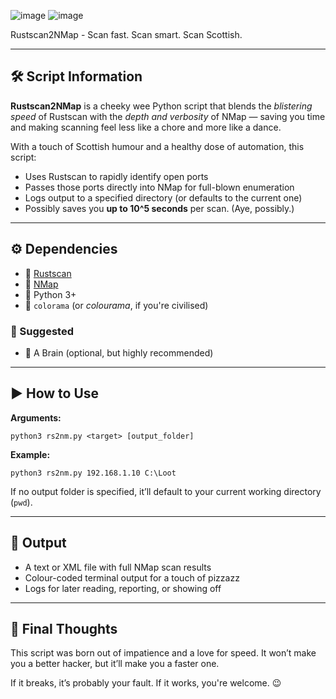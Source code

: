 ![image](https://github.com/user-attachments/assets/456e8217-c63e-4305-843b-1b930b231c0c)
![image](https://github.com/user-attachments/assets/926793f4-cb6e-452c-b538-9391c203fca9)

Rustscan2NMap - Scan fast. Scan smart. Scan Scottish.

---

## 🛠️ Script Information

**Rustscan2NMap** is a cheeky wee Python script that blends the *blistering speed* of Rustscan with the *depth and verbosity* of NMap — saving you time and making scanning feel less like a chore and more like a dance.

With a touch of Scottish humour and a healthy dose of automation, this script:

* Uses Rustscan to rapidly identify open ports
* Passes those ports directly into NMap for full-blown enumeration
* Logs output to a specified directory (or defaults to the current one)
* Possibly saves you **up to 10^5 seconds** per scan. (Aye, possibly.)

---

## ⚙️ Dependencies

* 🦀 [Rustscan](https://github.com/RustScan/RustScan)
* 📡 [NMap](https://nmap.org/)
* 🐍 Python 3+
* 🎨 `colorama` (or *colourama*, if you're civilised)

### 💭 Suggested

* 🧠 A Brain (optional, but highly recommended)

---

## ▶️ How to Use

**Arguments:**

```
python3 rs2nm.py <target> [output_folder]
```

**Example:**

```
python3 rs2nm.py 192.168.1.10 C:\Loot
```

If no output folder is specified, it’ll default to your current working directory (`pwd`).

---

## 📁 Output

* A text or XML file with full NMap scan results
* Colour-coded terminal output for a touch of pizzazz
* Logs for later reading, reporting, or showing off

---

## 📣 Final Thoughts

This script was born out of impatience and a love for speed. It won’t make you a better hacker, but it’ll make you a faster one.

If it breaks, it’s probably your fault. If it works, you're welcome. 😉
